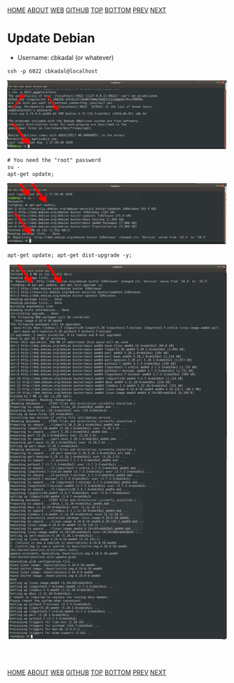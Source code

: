 ---
---

[HOME](index.md)
[ABOUT](README.md)
[WEB](https://osp4diss.vlsm.org/)
[GITHUB](/https://github.com/os2xx/osp4diss)
[TOP](#)
[BOTTOM](#endofpage)
[PREV](SSHGuest.md)
[NEXT](MoreDebianPackages.md)

# Update Debian

* Username: cbkadal (or whatever)

```
ssh -p 6022 cbkadal@localhost
```

<img src="pictures/H-OSP-08.jpg"  width="960">

```
# You need the "root" password
su -
apt-get update;
```

<img src="pictures/H-OSP-09.jpg"  width="960">

```
apt-get update; apt-get dist-upgrade -y;
```

<img src="pictures/H-OSP-10.jpg"  width="960">

<br id="endofpage"><br>

[HOME](index.md)
[ABOUT](README.md)
[WEB](https://osp4diss.vlsm.org/)
[GITHUB](/https://github.com/os2xx/osp4diss)
[TOP](#)
[BOTTOM](#endofpage)
[PREV](SSHGuest.md)
[NEXT](MoreDebianPackages.md)
<br>

